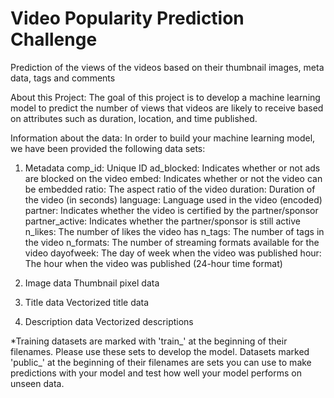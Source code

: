# Video Popularity Prediction Challenge
Prediction of the views of the videos based on their thumbnail images, meta data, tags and comments

About this Project:
The goal of this project is to develop a machine learning model to predict the number of views that videos are likely to receive based on attributes such as duration, location, and time published.

Information about the data: In order to build your machine learning model, we have been provided the following data sets:
1. Metadata
comp_id: Unique ID
ad_blocked: Indicates whether or not ads are blocked on the video
embed: Indicates whether or not the video can be embedded
ratio: The aspect ratio of the video
duration: Duration of the video (in seconds)
language: Language used in the video (encoded)
partner: Indicates whether the video is certified by the partner/sponsor
partner_active: Indicates whether the partner/sponsor is still active
n_likes: The number of likes the video has
n_tags: The number of tags in the video
n_formats: The number of streaming formats available for the video
dayofweek: The day of week when the video was published
hour: The hour when the video was published (24-hour time format)

2. Image data
Thumbnail pixel data

3. Title data
Vectorized title data

4. Description data
Vectorized descriptions

*Training datasets are marked with 'train_' at the beginning of their filenames. Please use these sets to develop the model. 
Datasets marked 'public_' at the beginning of their filenames are sets you can use to make predictions with your model and test how well your model performs on unseen data.

